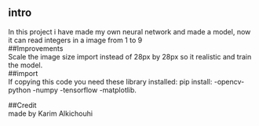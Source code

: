 ## intro<br>
In this project i have made my own neural network and made a model, now it can read integers in a image from 1 to 9<br>
##Improvements<br>
Scale the image size import instead of 28px by 28px so it realistic and train the model.<br>
##import<br>
If copying this code you need these library installed: 
pip install:
-opencv-python 
-numpy 
-tensorflow 
-matplotlib.

##Credit<br>
made by Karim Alkichouhi

